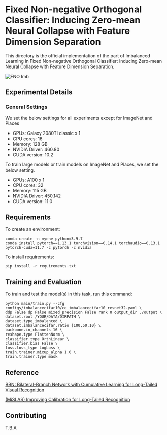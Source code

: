 # Fixed Non-negative Orthogonal Classifier: Inducing Zero-mean Neural Collapse with Feature Dimension Separation

This directory is the official implementation of the part of Imbalanced Learning in Fixed Non-negative Orthogonal Classifier: Inducing Zero-mean Neural Collapse with Feature Dimension Separation.

<img src="../figures/fno_imb.jpg" alt="FNO Imb">

## Experimental Details

### General Settings

We set the below settings for all experiments except for ImageNet and Places

- GPUs: Galaxy 2080TI classic x 1
- CPU cores: 16
- Memory: 128 GB
- NVIDIA Driver: 460.80
- CUDA version: 10.2

To train large models or train models on ImageNet and Places, we set the below setting.

- GPUs: A100 x 1
- CPU cores: 32
- Memory: 115 GB
- NVIDIA Driver: 450.142
- CUDA version: 11.0


## Requirements

To create an environment:

```setup
conda create -n myenv python=3.9.7
conda install pytorch==1.13.1 torchvision==0.14.1 torchaudio==0.13.1 pytorch-cuda=11.7 -c pytorch -c nvidia
```

To install requirements:

```setup
pip install -r requirements.txt
```

## Training and Evaluation

To train and test the model(s) in this task, run this command:

```
python main/train.py --cfg configs/imbalancecifar10/ce_imbalancecifar10_resnet32.yaml \
ddp False dp False mixed_precision False rank 0 output_dir ./output \
dataset.root /YOUR/DATA/DIRPATH \
dataset.type imbalanced \
dataset.imbalancecifar.ratio {100,50,10} \
backbone.in_channels 16 \
reshape.type FlattenNorm \
classifier.type OrthLinear \
classifier.bias False \
loss.loss_type LogLoss \
train.trainer.mixup_alpha 1.0 \
train.trainer.type mask
```


## Reference

[BBN: Bilateral-Branch Network with Cumulative Learning for Long-Tailed Visual Recognition](https://github.com/megvii-research/BBN)

[(MiSLAS) Improving Calibration for Long-Tailed Recognition](https://github.com/dvlab-research/MiSLAS)

## Contributing

T.B.A

